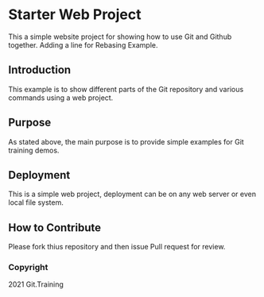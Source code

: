 # Starter Web Project

This a simple website project for
showing how to use Git and Github together.
Adding a line for Rebasing Example.

## Introduction

This example is to show different parts of
the Git repository and various commands 
using a web project.

## Purpose

As stated above, the main purpose is to
provide simple examples for Git training
demos.

## Deployment

This is a simple web project, deployment 
can be on any web server or even local
file system.

## How to Contribute

Please fork thius repository and then issue Pull request for review.

### Copyright

2021 Git.Training